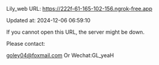 Lily_web URL: https://222f-61-165-102-156.ngrok-free.app

Updated at: 2024-12-06 06:59:10

If you cannot open this URL, the server might be down.

Please contact: 

goley04@foxmail.com Or Wechat:GL_yeaH